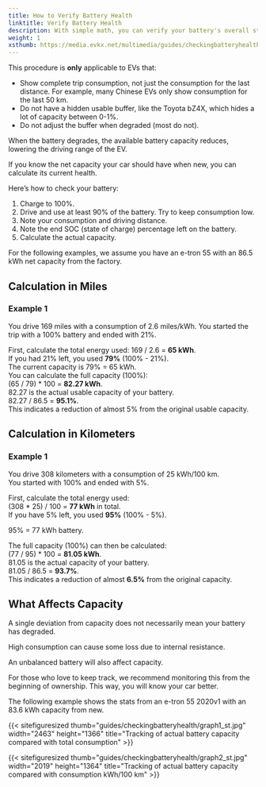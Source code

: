 ```yaml
---
title: How to Verify Battery Health
linktitle: Verify Battery Health
description: With simple math, you can verify your battery's overall status. This guide explains how.
weight: 1
xsthumb: https://media.evkx.net/multimedia/guides/checkingbatteryhealth/graph1_xst.jpg
---
```

<!-- markdownlint-disable MD033 -->

<div class="alert alert-warning" role="alert">
  This procedure is <b>only</b> applicable to EVs that:
  <ul>
    <li>Show complete trip consumption, not just the consumption for the last distance. For example, many Chinese EVs only show consumption for the last 50 km.</li>
    <li>Do not have a hidden usable buffer, like the Toyota bZ4X, which hides a lot of capacity between 0-1%.</li>
    <li>Do not adjust the buffer when degraded (most do not).</li>
  </ul>
</div>

When the battery degrades, the available battery capacity reduces, lowering the driving range of the EV.

If you know the net capacity your car should have when new, you can calculate its current health.

Here’s how to check your battery:

1. Charge to 100%.
2. Drive and use at least 90% of the battery. Try to keep consumption low.
3. Note your consumption and driving distance.
4. Note the end SOC (state of charge) percentage left on the battery.
5. Calculate the actual capacity.

For the following examples, we assume you have an e-tron 55 with an 86.5 kWh net capacity from the factory.

## Calculation in Miles

### Example 1

You drive 169 miles with a consumption of 2.6 miles/kWh. You started the trip with a 100% battery and ended with 21%.

First, calculate the total energy used: 169 / 2.6 = <b>65 kWh</b>.<br>
If you had 21% left, you used <b>79%</b> (100% - 21%).<br>
The current capacity is 79% = 65 kWh.<br>
You can calculate the full capacity (100%):<br>
(65 / 79) * 100 = <b>82.27 kWh</b>.<br>
82.27 is the actual usable capacity of your battery.<br>
82.27 / 86.5 = <b>95.1%</b>.<br>
This indicates a reduction of almost 5% from the original usable capacity.

## Calculation in Kilometers

### Example 1

You drive 308 kilometers with a consumption of 25 kWh/100 km.<br>
You started with 100% and ended with 5%.<br>

First, calculate the total energy used:<br>
(308 * 25) / 100 = <b>77 kWh</b> in total.<br>
If you have 5% left, you used <b>95%</b> (100% - 5%).<br>

95% = 77 kWh battery.<br>

The full capacity (100%) can then be calculated:<br>
(77 / 95) * 100 = <b>81.05 kWh</b>.<br>
81.05 is the actual capacity of your battery.<br>
81.05 / 86.5 = <b>93.7%</b>.<br>
This indicates a reduction of almost <b>6.5%</b> from the original capacity.

## What Affects Capacity

A single deviation from capacity does not necessarily mean your battery has degraded.

High consumption can cause some loss due to internal resistance.

An unbalanced battery will also affect capacity.

For those who love to keep track, we recommend monitoring this from the beginning of ownership. This way, you will know your car better.

The following example shows the stats from an e-tron 55 2020v1 with an 83.6 kWh capacity from new.

{{< sitefiguresized thumb="guides/checkingbatteryhealth/graph1_st.jpg" width="2463" height="1366" title="Tracking of actual battery capacity compared with total consumption" >}}

{{< sitefiguresized thumb="guides/checkingbatteryhealth/graph2_st.jpg" width="2019" height="1364" title="Tracking of actual battery capacity compared with consumption kWh/100 km" >}}